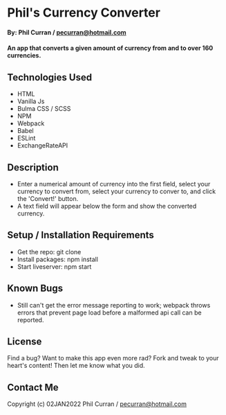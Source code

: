 # Phil's Currency Converter

#### By: Phil Curran / pecurran@hotmail.com

#### An app that converts a given amount of currency from and to over 160 currencies.

## Technologies Used

* HTML
* Vanilla Js
* Bulma CSS / SCSS
* NPM
* Webpack
* Babel
* ESLint
* ExchangeRateAPI

## Description

* Enter a numerical amount of currency into the first field, select your currency to convert from, select your currency to conver to, and click the 'Convert!' button.
* A text field will appear below the form and show the converted currency.

## Setup / Installation Requirements

* Get the repo: git clone
* Install packages: npm install
* Start liveserver: npm start

## Known Bugs

* Still can't get the error message reporting to work; webpack throws errors that prevent page load before a malformed api call can be reported.

## License

Find a bug?  Want to make this app even more rad?  Fork and tweak to your heart's content!  Then let me know what you did.  

## Contact Me

Copyright (c) 02JAN2022 Phil Curran / pecurran@hotmail.com